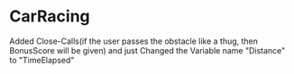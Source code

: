 # CarRacing

Added Close-Calls(if the user passes the obstacle like a thug, then BonusScore will be given) and just Changed the Variable name "Distance" to "TimeElapsed"


